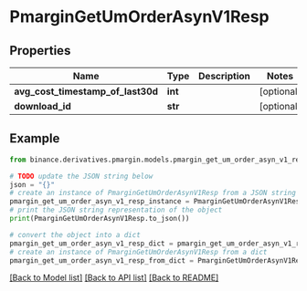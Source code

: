 # PmarginGetUmOrderAsynV1Resp


## Properties

Name | Type | Description | Notes
------------ | ------------- | ------------- | -------------
**avg_cost_timestamp_of_last30d** | **int** |  | [optional] 
**download_id** | **str** |  | [optional] 

## Example

```python
from binance.derivatives.pmargin.models.pmargin_get_um_order_asyn_v1_resp import PmarginGetUmOrderAsynV1Resp

# TODO update the JSON string below
json = "{}"
# create an instance of PmarginGetUmOrderAsynV1Resp from a JSON string
pmargin_get_um_order_asyn_v1_resp_instance = PmarginGetUmOrderAsynV1Resp.from_json(json)
# print the JSON string representation of the object
print(PmarginGetUmOrderAsynV1Resp.to_json())

# convert the object into a dict
pmargin_get_um_order_asyn_v1_resp_dict = pmargin_get_um_order_asyn_v1_resp_instance.to_dict()
# create an instance of PmarginGetUmOrderAsynV1Resp from a dict
pmargin_get_um_order_asyn_v1_resp_from_dict = PmarginGetUmOrderAsynV1Resp.from_dict(pmargin_get_um_order_asyn_v1_resp_dict)
```
[[Back to Model list]](../README.md#documentation-for-models) [[Back to API list]](../README.md#documentation-for-api-endpoints) [[Back to README]](../README.md)


